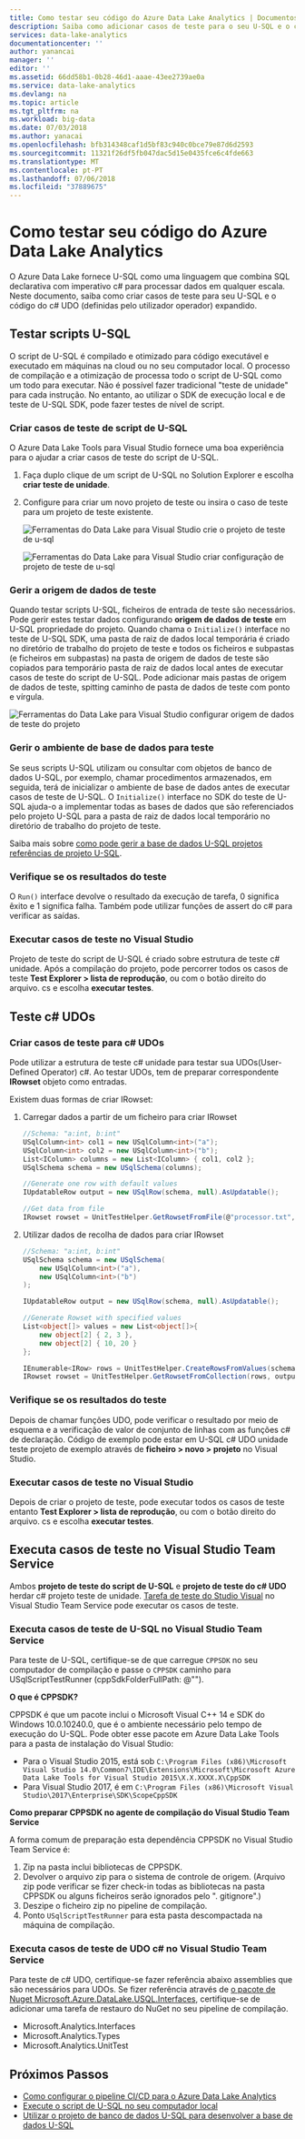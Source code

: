 ```yaml
---
title: Como testar seu código do Azure Data Lake Analytics | Documentos da Microsoft
description: Saiba como adicionar casos de teste para o seu U-SQL e o código c# expandido para o Azure Data Lake Analytics.
services: data-lake-analytics
documentationcenter: ''
author: yanancai
manager: ''
editor: ''
ms.assetid: 66dd58b1-0b28-46d1-aaae-43ee2739ae0a
ms.service: data-lake-analytics
ms.devlang: na
ms.topic: article
ms.tgt_pltfrm: na
ms.workload: big-data
ms.date: 07/03/2018
ms.author: yanacai
ms.openlocfilehash: bfb314348caf1d5bf83c940c0bce79e87d6d2593
ms.sourcegitcommit: 11321f26df5fb047dac5d15e0435fce6c4fde663
ms.translationtype: MT
ms.contentlocale: pt-PT
ms.lasthandoff: 07/06/2018
ms.locfileid: "37889675"
---
```

# <a name="how-to-test-your-azure-data-lake-analytics-code"></a>Como testar seu código do Azure Data Lake Analytics

O Azure Data Lake fornece U-SQL como uma linguagem que combina SQL declarativa com imperativo c# para processar dados em qualquer escala. Neste documento, saiba como criar casos de teste para seu U-SQL e o código do c# UDO (definidas pelo utilizador operador) expandido.

## <a name="test-u-sql-scripts"></a>Testar scripts U-SQL

O script de U-SQL é compilado e otimizado para código executável e executado em máquinas na cloud ou no seu computador local. O processo de compilação e a otimização de processa todo o script de U-SQL como um todo para executar. Não é possível fazer tradicional "teste de unidade" para cada instrução. No entanto, ao utilizar o SDK de execução local e de teste de U-SQL SDK, pode fazer testes de nível de script.

### <a name="create-test-cases-for-u-sql-script"></a>Criar casos de teste de script de U-SQL

O Azure Data Lake Tools para Visual Studio fornece uma boa experiência para o ajudar a criar casos de teste do script de U-SQL.

1.  Faça duplo clique de um script de U-SQL no Solution Explorer e escolha **criar teste de unidade**.
2.  Configure para criar um novo projeto de teste ou insira o caso de teste para um projeto de teste existente.

    ![Ferramentas do Data Lake para Visual Studio crie o projeto de teste de u-sql](./media/data-lake-analytics-cicd-test/data-lake-tools-create-usql-test-project.png) 

    ![Ferramentas do Data Lake para Visual Studio criar configuração de projeto de teste de u-sql](./media/data-lake-analytics-cicd-test/data-lake-tools-create-usql-test-project-configure.png) 

### <a name="manage-test-data-source"></a>Gerir a origem de dados de teste

Quando testar scripts U-SQL, ficheiros de entrada de teste são necessários. Pode gerir estes testar dados configurando **origem de dados de teste** em U-SQL propriedade do projeto. Quando chama o `Initialize()` interface no teste de U-SQL SDK, uma pasta de raiz de dados local temporária é criado no diretório de trabalho do projeto de teste e todos os ficheiros e subpastas (e ficheiros em subpastas) na pasta de origem de dados de teste são copiados para temporário pasta de raiz de dados local antes de executar casos de teste do script de U-SQL. Pode adicionar mais pastas de origem de dados de teste, spitting caminho de pasta de dados de teste com ponto e vírgula.

![Ferramentas do Data Lake para Visual Studio configurar origem de dados de teste do projeto](./media/data-lake-analytics-cicd-test/data-lake-tools-configure-project-test-data-source.png)

### <a name="manage-database-environment-for-test"></a>Gerir o ambiente de base de dados para teste

Se seus scripts U-SQL utilizam ou consultar com objetos de banco de dados U-SQL, por exemplo, chamar procedimentos armazenados, em seguida, terá de inicializar o ambiente de base de dados antes de executar casos de teste de U-SQL. O `Initialize()` interface no SDK do teste de U-SQL ajuda-o a implementar todas as bases de dados que são referenciados pelo projeto U-SQL para a pasta de raiz de dados local temporário no diretório de trabalho do projeto de teste. 

Saiba mais sobre [como pode gerir a base de dados U-SQL projetos referências de projeto U-SQL](data-lake-analytics-data-lake-tools-develop-usql-database.md#reference-a-u-sql-database-project).

### <a name="verify-test-results"></a>Verifique se os resultados do teste

O `Run()` interface devolve o resultado da execução de tarefa, 0 significa êxito e 1 significa falha. Também pode utilizar funções de assert do c# para verificar as saídas. 

### <a name="execute-test-cases-in-visual-studio"></a>Executar casos de teste no Visual Studio

Projeto de teste do script de U-SQL é criado sobre estrutura de teste c# unidade. Após a compilação do projeto, pode percorrer todos os casos de teste **Test Explorer > lista de reprodução**, ou com o botão direito do arquivo. cs e escolha **executar testes**.

## <a name="test-c-udos"></a>Teste c# UDOs

### <a name="create-test-cases-for-c-udos"></a>Criar casos de teste para c# UDOs

Pode utilizar a estrutura de teste c# unidade para testar sua UDOs(User-Defined Operator) c#. Ao testar UDOs, tem de preparar correspondente **IRowset** objeto como entradas.

Existem duas formas de criar IRowset:

1.  Carregar dados a partir de um ficheiro para criar IRowset

    ```csharp
    //Schema: "a:int, b:int"
    USqlColumn<int> col1 = new USqlColumn<int>("a");
    USqlColumn<int> col2 = new USqlColumn<int>("b");
    List<IColumn> columns = new List<IColumn> { col1, col2 };
    USqlSchema schema = new USqlSchema(columns);

    //Generate one row with default values
    IUpdatableRow output = new USqlRow(schema, null).AsUpdatable();

    //Get data from file
    IRowset rowset = UnitTestHelper.GetRowsetFromFile(@"processor.txt", schema, output.AsReadOnly(), discardAdditionalColumns: true, rowDelimiter: null, columnSeparator: '\t');
    ```

2.  Utilizar dados de recolha de dados para criar IRowset

    ```csharp
    //Schema: "a:int, b:int"
    USqlSchema schema = new USqlSchema(
        new USqlColumn<int>("a"),
        new USqlColumn<int>("b")
    );

    IUpdatableRow output = new USqlRow(schema, null).AsUpdatable();

    //Generate Rowset with specified values
    List<object[]> values = new List<object[]>{
        new object[2] { 2, 3 },
        new object[2] { 10, 20 }
    };

    IEnumerable<IRow> rows = UnitTestHelper.CreateRowsFromValues(schema, values);
    IRowset rowset = UnitTestHelper.GetRowsetFromCollection(rows, output.AsReadOnly());
    ```

### <a name="verify-test-results"></a>Verifique se os resultados do teste

Depois de chamar funções UDO, pode verificar o resultado por meio de esquema e a verificação de valor de conjunto de linhas com as funções c# de declaração. Código de exemplo pode estar em U-SQL c# UDO unidade teste projeto de exemplo através de **ficheiro > novo > projeto** no Visual Studio.

### <a name="execute-test-cases-in-visual-studio"></a>Executar casos de teste no Visual Studio

Depois de criar o projeto de teste, pode executar todos os casos de teste entanto **Test Explorer > lista de reprodução**, ou com o botão direito do arquivo. cs e escolha **executar testes**.

## <a name="run-test-cases-in-visual-studio-team-service"></a>Executa casos de teste no Visual Studio Team Service

Ambos **projeto de teste do script de U-SQL** e **projeto de teste do c# UDO** herdar c# projeto teste de unidade. [Tarefa de teste do Studio Visual](https://docs.microsoft.com/vsts/pipelines/test/getting-started-with-continuous-testing?view=vsts) no Visual Studio Team Service pode executar os casos de teste. 

### <a name="run-u-sql-test-cases-in-visual-studio-team-service"></a>Executa casos de teste de U-SQL no Visual Studio Team Service

Para teste de U-SQL, certifique-se de que carregue `CPPSDK` no seu computador de compilação e passe o `CPPSDK` caminho para USqlScriptTestRunner (cppSdkFolderFullPath: @"").

**O que é CPPSDK?**

CPPSDK é que um pacote inclui o Microsoft Visual C++ 14 e SDK do Windows 10.0.10240.0, que é o ambiente necessário pelo tempo de execução do U-SQL. Pode obter esse pacote em Azure Data Lake Tools para a pasta de instalação do Visual Studio:

- Para o Visual Studio 2015, está sob `C:\Program Files (x86)\Microsoft Visual Studio 14.0\Common7\IDE\Extensions\Microsoft\Microsoft Azure Data Lake Tools for Visual Studio 2015\X.X.XXXX.X\CppSDK`
- Para Visual Studio 2017, é em `C:\Program Files (x86)\Microsoft Visual Studio\2017\Enterprise\SDK\ScopeCppSDK`

**Como preparar CPPSDK no agente de compilação do Visual Studio Team Service**

A forma comum de preparação esta dependência CPPSDK no Visual Studio Team Service é:

1.  Zip na pasta inclui bibliotecas de CPPSDK.
2.  Devolver o arquivo zip para o sistema de controle de origem. (Arquivo zip pode verificar se fizer check-in todas as bibliotecas na pasta CPPSDK ou alguns ficheiros serão ignorados pelo ". gitignore".)
3.  Deszipe o ficheiro zip no pipeline de compilação.
4.  Ponto `USqlScriptTestRunner` para esta pasta descompactada na máquina de compilação.

### <a name="run-c-udo-test-cases-in-visual-studio-team-service"></a>Executa casos de teste de UDO c# no Visual Studio Team Service

Para teste de c# UDO, certifique-se fazer referência abaixo assemblies que são necessários para UDOs. Se fizer referência através de [o pacote de Nuget Microsoft.Azure.DataLake.USQL.Interfaces](https://www.nuget.org/packages/Microsoft.Azure.DataLake.USQL.Interfaces/), certifique-se de adicionar uma tarefa de restauro do NuGet no seu pipeline de compilação.

* Microsoft.Analytics.Interfaces
* Microsoft.Analytics.Types
* Microsoft.Analytics.UnitTest

## <a name="next-steps"></a>Próximos Passos

- [Como configurar o pipeline CI/CD para o Azure Data Lake Analytics](data-lake-analytics-cicd-overview.md)
- [Execute o script de U-SQL no seu computador local](data-lake-analytics-data-lake-tools-local-run.md)
- [Utilizar o projeto de banco de dados U-SQL para desenvolver a base de dados U-SQL](data-lake-analytics-data-lake-tools-develop-usql-database.md)

